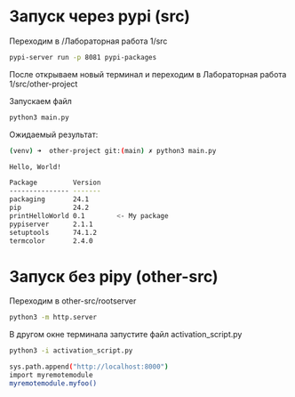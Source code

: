 # Запуск через pypi (src)

Переходим в /Лабораторная работа 1/src

```bash
pypi-server run -p 8081 pypi-packages
```

После открываем новый терминал и переходим в Лабораторная работа 1/src/other-project

Запускаем файл

```bash
python3 main.py
```

Ожидаемый результат:

```bash
(venv) ➜  other-project git:(main) ✗ python3 main.py

Hello, World!

Package         Version
--------------- -------
packaging       24.1
pip             24.2
printHelloWorld 0.1        <- My package
pypiserver      2.1.1
setuptools      74.1.2
termcolor       2.4.0
```

# Запуск без pipy (other-src)

Переходим в other-src/rootserver

```bash
python3 -m http.server
```

В другом окне терминала запустите файл activation_script.py

```bash
python3 -i activation_script.py
```

```bash
sys.path.append("http://localhost:8000")
import myremotemodule
myremotemodule.myfoo()
```
